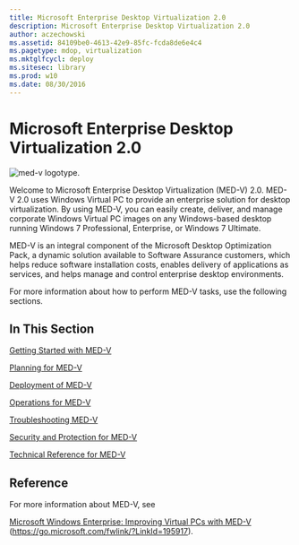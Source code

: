 ```yaml
---
title: Microsoft Enterprise Desktop Virtualization 2.0
description: Microsoft Enterprise Desktop Virtualization 2.0
author: aczechowski
ms.assetid: 84109be0-4613-42e9-85fc-fcda8de6e4c4
ms.pagetype: mdop, virtualization
ms.mktglfcycl: deploy
ms.sitesec: library
ms.prod: w10
ms.date: 08/30/2016
---
```



# Microsoft Enterprise Desktop Virtualization 2.0


![med-v logotype.](images/med-v2logo.gif)

Welcome to Microsoft Enterprise Desktop Virtualization (MED-V) 2.0. MED-V 2.0 uses Windows Virtual PC to provide an enterprise solution for desktop virtualization. By using MED-V, you can easily create, deliver, and manage corporate Windows Virtual PC images on any Windows-based desktop running Windows 7 Professional, Enterprise, or Windows 7 Ultimate.

MED-V is an integral component of the Microsoft Desktop Optimization Pack, a dynamic solution available to Software Assurance customers, which helps reduce software installation costs, enables delivery of applications as services, and helps manage and control enterprise desktop environments.

For more information about how to perform MED-V tasks, use the following sections.

## In This Section


[Getting Started with MED-V](getting-started-with-med-vmedv2.md)

[Planning for MED-V](planning-for-med-v.md)

[Deployment of MED-V](deployment-of-med-v.md)

[Operations for MED-V](operations-for-med-v.md)

[Troubleshooting MED-V](troubleshooting-med-vmedv2.md)

[Security and Protection for MED-V](security-and-protection-for-med-v.md)

[Technical Reference for MED-V](technical-reference-for-med-v.md)

## Reference


For more information about MED-V, see

[Microsoft Windows Enterprise: Improving Virtual PCs with MED-V](https://go.microsoft.com/fwlink/?LinkId=195917) (https://go.microsoft.com/fwlink/?LinkId=195917).

 

 





